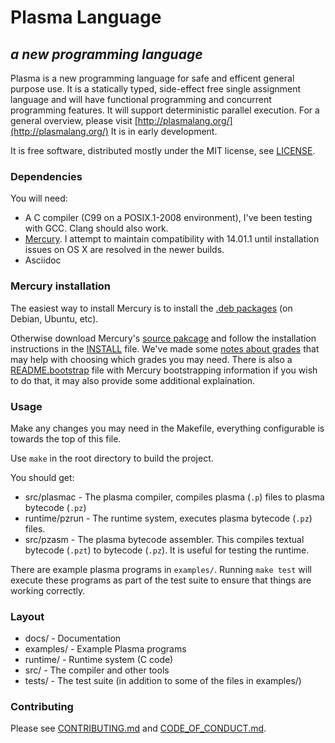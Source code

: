 # Plasma Language
## *a new programming language*

Plasma is a new programming language for safe and efficent general purpose
use.
It is a statically typed, side-effect free single assignment language
and will have functional programming and concurrent programming features.
It will support deterministic parallel execution.
For a general overview, please visit
[http://plasmalang.org/](http://plasmalang.org/)
It is in early development.

It is free software, distributed mostly under the MIT license, see
[LICENSE](LICENSE).

### Dependencies

You will need:

* A C compiler (C99 on a POSIX.1-2008 environment), I've been testing with
  GCC.  Clang should also work.
* [Mercury](https://www.mercurylang.org/).  I attempt to maintain
  compatibility with 14.01.1 until installation issues on OS X are resolved
  in the newer builds.
* Asciidoc

### Mercury installation

The easiest way to install Mercury is to install the
[.deb packages](http://dl.mercurylang.org/deb/) (on Debian, Ubuntu, etc).

Otherwise download Mercury's [source pakcage](http://dl.mercurylang.org)
and follow the
installation instructions in the
[INSTALL](https://github.com/Mercury-Language/mercury/blob/master/.INSTALL.in)
file.
We've made some
[notes about grades](http://plasmalang.org/docs/grades.html)
that may help with choosing which grades you may need.
There is also a
[README.bootstrap](https://github.com/Mercury-Language/mercury/blob/master/README.bootstrap)
file with Mercury bootstrapping information if you wish to do that, it may
also provide some additional explaination.

### Usage

Make any changes you may need in the Makefile, everything configurable is
towards the top of this file.

Use ```make``` in the root directory to build the project.

You should get:

* src/plasmac - The plasma compiler, compiles plasma (```.p```) files to
  plasma bytecode (```.pz```)
* runtime/pzrun - The runtime system, executes plasma bytecode (```.pz```)
  files.
* src/pzasm - The plasma bytecode assembler.  This compiles textual bytecode
  (```.pzt```) to bytecode (```.pz```).  It is useful for testing the
  runtime.

There are example plasma programs in ```examples/```.  Running ```make
test``` will execute these programs as part of the test suite to ensure that
things are working correctly.

### Layout

* docs/ - Documentation
* examples/ - Example Plasma programs
* runtime/ - Runtime system (C code)
* src/ - The compiler and other tools
* tests/ - The test suite (in addition to some of the files in examples/)

### Contributing

Please see [CONTRIBUTING.md](CONTRIBUTING.md) and
[CODE_OF_CONDUCT.md](CODE_OF_CONDUCT.md).

